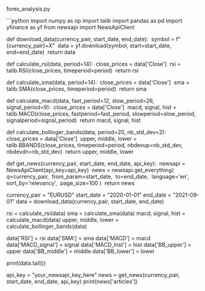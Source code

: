 
forex_analysis.py

‏```python
‏import numpy as np
‏import talib
‏import pandas as pd
‏import yfinance as yf
‏from newsapi import NewsApiClient

‏def download_data(currency_pair, start_date, end_date):
‏    symbol = f"{currency_pair}=X"
‏    data = yf.download(symbol, start=start_date, end=end_date)
‏    return data

‏def calculate_rsi(data, period=14):
‏    close_prices = data['Close']
‏    rsi = talib.RSI(close_prices, timeperiod=period)
‏    return rsi

‏def calculate_sma(data, period=14):
‏    close_prices = data['Close']
‏    sma = talib.SMA(close_prices, timeperiod=period)
‏    return sma

‏def calculate_macd(data, fast_period=12, slow_period=26, signal_period=9):
‏    close_prices = data['Close']
‏    macd, signal, hist = talib.MACD(close_prices, fastperiod=fast_period, slowperiod=slow_period, signalperiod=signal_period)
‏    return macd, signal, hist

‏def calculate_bollinger_bands(data, period=20, nb_std_dev=2):
‏    close_prices = data['Close']
‏    upper, middle, lower = talib.BBANDS(close_prices, timeperiod=period, nbdevup=nb_std_dev, nbdevdn=nb_std_dev)
‏    return upper, middle, lower

‏def get_news(currency_pair, start_date, end_date, api_key):
‏    newsapi = NewsApiClient(api_key=api_key)
‏    news = newsapi.get_everything(
‏        q=currency_pair,
‏        from_param=start_date,
‏        to=end_date,
‏        language='en',
‏        sort_by='relevancy',
‏        page_size=100
    )
‏    return news

‏currency_pair = "EURUSD"
‏start_date = "2020-01-01"
‏end_date = "2021-09-01"
‏data = download_data(currency_pair, start_date, end_date)

‏rsi = calculate_rsi(data)
‏sma = calculate_sma(data)
‏macd, signal, hist = calculate_macd(data)
‏upper, middle, lower = calculate_bollinger_bands(data)

‏data['RSI'] = rsi
‏data['SMA'] = sma
‏data['MACD'] = macd
‏data['MACD_signal'] = signal
‏data['MACD_hist'] = hist
‏data['BB_upper'] = upper
‏data['BB_middle'] = middle
‏data['BB_lower'] = lower

‏print(data.tail())

‏api_key = "your_newsapi_key_here"
‏news = get_news(currency_pair, start_date, end_date, api_key)
‏print(news['articles'])
```
